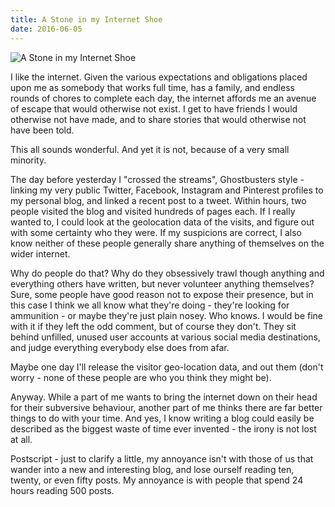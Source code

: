 ```yaml
---
title: A Stone in my Internet Shoe
date: 2016-06-05
---
```


![A Stone in my Internet Shoe](https://source.unsplash.com/0gkw_9fy0eQ/1600x900)

I like the internet. Given the various expectations and obligations placed upon me as somebody that works full time, has a family, and endless rounds of chores to complete each day, the internet affords me an avenue of escape that would otherwise not exist. I get to have friends I would otherwise not have made, and to share stories that would otherwise not have been told.

This all sounds wonderful. And yet it is not, because of a very small minority.

The day before yesterday I "crossed the streams", Ghostbusters style - linking my very public Twitter, Facebook, Instagram and Pinterest profiles to my personal blog, and linked a recent post to a tweet. Within hours, two people visited the blog and visited hundreds of pages each. If I really wanted to, I could look at the geolocation data of the visits, and figure out with some certainty who they were. If my suspicions are correct, I also know neither of these people generally share anything of themselves on the wider internet.

Why do people do that? Why do they obsessively trawl though anything and everything others have written, but never volunteer anything themselves? Sure, some people have good reason not to expose their presence, but in this case I think we all know what they're doing - they're looking for ammunition - or maybe they're just plain nosey. Who knows. I would be fine with it if they left the odd comment, but of course they don't. They sit behind unfilled, unused user accounts at various social media destinations, and judge everything everybody else does from afar.

Maybe one day I'll release the visitor geo-location data, and out them (don't worry - none of these people are who you think they might be).

Anyway. While a part of me wants to bring the internet down on their head for their subversive behaviour, another part of me thinks there are far better things to do with your time. And yes, I know writing a blog could easily be described as the biggest waste of time ever invented - the irony is not lost at all.

Postscript - just to clarify a little, my annoyance isn't with those of us that wander into a new and interesting blog, and lose ourself reading ten, twenty, or even fifty posts. My annoyance is with people that spend 24 hours reading 500 posts.